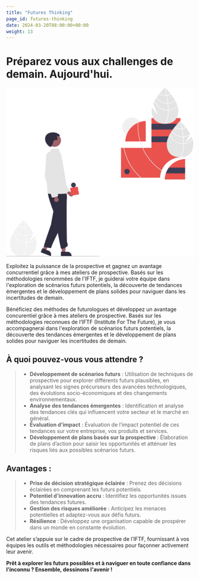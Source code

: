 ```yaml
---
title: "Futures Thinking"
page_id: futures-thinking
date: 2024-03-20T08:00:00+00:00
weight: 13
---
```


# Préparez vous aux challenges de demain. Aujourd'hui.

![Where To Play](/images/illustrations/undraw_forming_ideas_re_2afc.svg)

<!--more-->

Exploitez la puissance de la prospective et gagnez un avantage concurrentiel grâce à mes ateliers de prospective. Basés sur les méthodologies renommées de l'IFTF, je guiderai votre équipe dans l'exploration de scénarios futurs potentiels, la découverte de tendances émergentes et le développement de plans solides pour naviguer dans les incertitudes de demain.

Bénéficiez des méthodes de futurologues et développez un avantage concurentiel grâce à mes ateliers de prospective. Basés sur les méthodologies reconnues de l’IFTF (Institute For The Future), je vous accompagnerai dans l'exploration de scénarios futurs potentiels, la découverte des tendances émergentes et le développement de plans solides pour naviguer les incertitudes de demain.

## À quoi pouvez-vous vous attendre ?

> - **Développement de scénarios futurs** : Utilisation de techniques de prospective pour explorer différents futurs plausibles, en analysant les signes précurseurs des avancées technologiques, des évolutions socio-économiques et des changements environnementaux.
> - **Analyse des tendances émergentes** : Identification et analyse des tendances clés qui influencent votre secteur et le marché en général.
> - **Évaluation d'impact** : Évaluation de l’impact potentiel de ces tendances sur votre entreprise, vos produits et services.
> - **Développement de plans basés sur la prospective** : Élaboration de plans d’action pour saisir les opportunités et atténuer les risques liés aux possibles scénarios futurs.

## Avantages :

> - **Prise de décision stratégique éclairée** : Prenez des décisions éclairées en comprenant les futurs potentiels.
> - **Potentiel d'innovation accru** : Identifiez les opportunités issues des tendances futures.
> - **Gestion des risques améliorée** : Anticipez les menaces potentielles et adaptez-vous aux défis futurs.
> - **Résilience** : Développez une organisation capable de prospérer dans un monde en constante évolution.

Cet atelier s’appuie sur le cadre de prospective de l’IFTF, fournissant à vos équipes les outils et méthodologies nécessaires pour façonner activement leur avenir.

**Prêt à explorer les futurs possibles et à naviguer en toute confiance dans l’inconnu ? Ensemble, dessinons l'avenir !**
